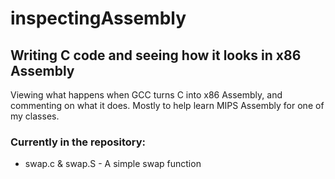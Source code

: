 # inspectingAssembly
## Writing C code and seeing how it looks in x86 Assembly
Viewing what happens when GCC turns C into x86 Assembly, and commenting on what it does.
Mostly to help learn MIPS Assembly for one of my classes.

### Currently in the repository:
- swap.c & swap.S - A simple swap function
